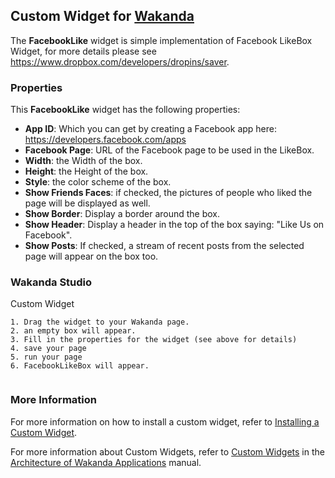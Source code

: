 ## Custom Widget for [Wakanda](http://wakanda.org)
The __FacebookLike__ widget is simple implementation of Facebook LikeBox Widget, for more details please see https://www.dropbox.com/developers/dropins/saver. 


### Properties
This __FacebookLike__ widget has the following properties: 

* __App ID__: Which you can get by creating a Facebook app here: https://developers.facebook.com/apps
* __Facebook Page__: URL of the Facebook page to be used in the LikeBox.
* __Width__: the Width of the box.
* __Height__: the Height of the box.
* __Style__: the color scheme of the box.
* __Show Friends Faces__: if checked, the pictures of people who liked the page will be displayed as well.
* __Show Border__: Display a border around the box.
* __Show Header__: Display a header in the top of the box saying: "Like Us on Facebook".
* __Show Posts__: If checked, a stream of recent posts from the selected page will appear on the box too.


### Wakanda Studio

Custom Widget
```
1. Drag the widget to your Wakanda page. 
2. an empty box will appear.
3. Fill in the properties for the widget (see above for details)
4. save your page
5. run your page 
6. FacebookLikeBox will appear.
 
```

### More Information
For more information on how to install a custom widget, refer to [Installing a Custom Widget](http://doc.wakanda.org/WakandaStudio0/help/Title/en/page3869.html#1027761).

For more information about Custom Widgets, refer to [Custom Widgets](http://doc.wakanda.org/Wakanda0.v5/help/Title/en/page3863.html "Custom Widgets") in the [Architecture of Wakanda Applications](http://doc.wakanda.org/Wakanda0.v5/help/Title/en/page3844.html "Architecture of Wakanda Applications") manual.
